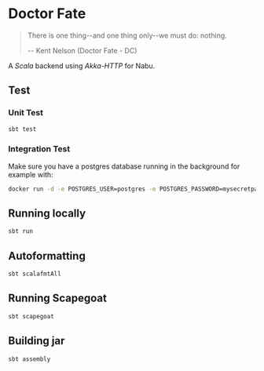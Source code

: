 # Doctor Fate
> There is one thing--and one thing only--we must do: nothing.
>
> -- Kent Nelson (Doctor Fate - DC)

A _Scala_ backend using _Akka-HTTP_ for Nabu.

## Test
### Unit Test
```bash
sbt test
```

### Integration Test
Make sure you have a postgres database running in the background for example with:
```bash
docker run -d -e POSTGRES_USER=postgres -e POSTGRES_PASSWORD=mysecretpassword -p 5432:5432 postgres:latest

```

## Running locally
```bash
sbt run
```

## Autoformatting
```bash
sbt scalafmtAll
```

## Running Scapegoat
```bash
sbt scapegoat
```

## Building jar
```bash
sbt assembly
```

